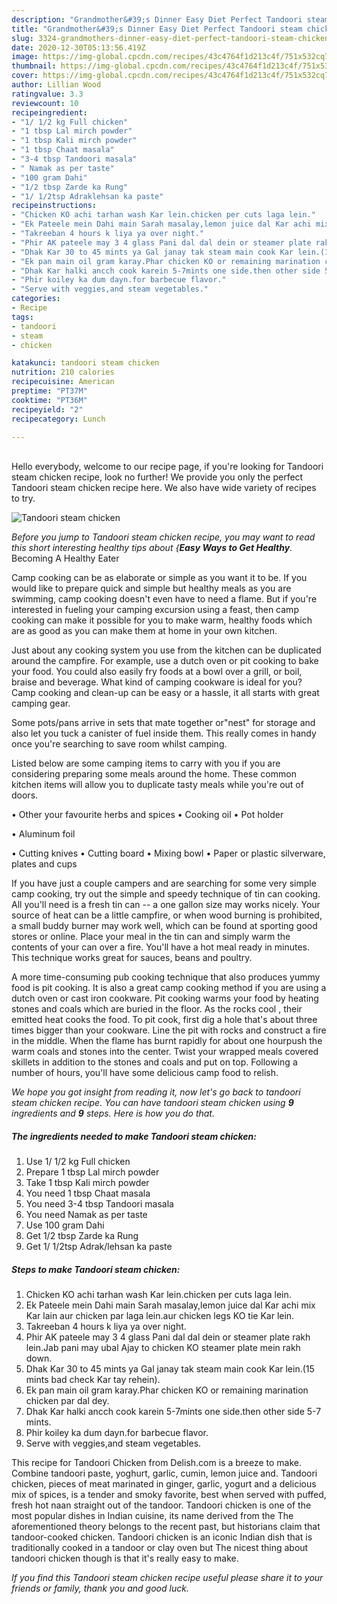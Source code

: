 ```yaml
---
description: "Grandmother&#39;s Dinner Easy Diet Perfect Tandoori steam chicken"
title: "Grandmother&#39;s Dinner Easy Diet Perfect Tandoori steam chicken"
slug: 3324-grandmothers-dinner-easy-diet-perfect-tandoori-steam-chicken
date: 2020-12-30T05:13:56.419Z
image: https://img-global.cpcdn.com/recipes/43c4764f1d213c4f/751x532cq70/tandoori-steam-chicken-recipe-main-photo.jpg
thumbnail: https://img-global.cpcdn.com/recipes/43c4764f1d213c4f/751x532cq70/tandoori-steam-chicken-recipe-main-photo.jpg
cover: https://img-global.cpcdn.com/recipes/43c4764f1d213c4f/751x532cq70/tandoori-steam-chicken-recipe-main-photo.jpg
author: Lillian Wood
ratingvalue: 3.3
reviewcount: 10
recipeingredient:
- "1/ 1/2 kg Full chicken"
- "1 tbsp Lal mirch powder"
- "1 tbsp Kali mirch powder"
- "1 tbsp Chaat masala"
- "3-4 tbsp Tandoori masala"
- " Namak as per taste"
- "100 gram Dahi"
- "1/2 tbsp Zarde ka Rung"
- "1/ 1/2tsp Adraklehsan ka paste"
recipeinstructions:
- "Chicken KO achi tarhan wash Kar lein.chicken per cuts laga lein."
- "Ek Pateele mein Dahi main Sarah masalay,lemon juice dal Kar achi mix Kar lain aur chicken par laga lein.aur chicken legs KO tie Kar lein."
- "Takreeban 4 hours k liya ya over night."
- "Phir AK pateele may 3 4 glass Pani dal dal dein or steamer plate rakh lein.Jab pani may ubal Ajay to chicken KO steamer plate mein rakh down."
- "Dhak Kar 30 to 45 mints ya Gal janay tak steam main cook Kar lein.(15 mints bad check Kar tay rehein)."
- "Ek pan main oil gram karay.Phar chicken KO or remaining marination chicken par dal dey."
- "Dhak Kar halki ancch cook karein 5-7mints one side.then other side 5-7 mints."
- "Phir koiley ka dum dayn.for barbecue flavor."
- "Serve with veggies,and steam vegetables."
categories:
- Recipe
tags:
- tandoori
- steam
- chicken

katakunci: tandoori steam chicken 
nutrition: 210 calories
recipecuisine: American
preptime: "PT37M"
cooktime: "PT36M"
recipeyield: "2"
recipecategory: Lunch

---
```

<br>
Hello everybody, welcome to our recipe page, if you're looking for Tandoori steam chicken recipe, look no further! We provide you only the perfect Tandoori steam chicken recipe here. We also have wide variety of recipes to try.
<br>


![Tandoori steam chicken](https://img-global.cpcdn.com/recipes/43c4764f1d213c4f/751x532cq70/tandoori-steam-chicken-recipe-main-photo.jpg)

<i>Before you jump to Tandoori steam chicken recipe, you may want to read this short interesting healthy tips about {<strong>Easy Ways to Get Healthy</strong>.</i>
Becoming A Healthy Eater

    
Camp cooking can be as elaborate or simple as you want it to be. If you would like to prepare quick and simple but healthy meals as you are swimming, camp cooking doesn't even have to need a flame. But if you're interested in fueling your camping excursion using a feast, then camp cooking can make it possible for you to make warm, healthy foods which are as good as you can make them at home in your own kitchen.

 Just about any cooking system you use from the kitchen can be duplicated around the campfire. For example, use a dutch oven or pit cooking to bake your food. You could also easily fry foods at a bowl over a grill, or boil, braise and beverage. What kind of camping cookware is ideal for you? Camp cooking and clean-up can be easy or a hassle, it all starts with great camping gear.

Some pots/pans arrive in sets that mate together or"nest" for storage and also let you tuck a canister of fuel inside them. This really comes in handy once you're searching to save room whilst camping.

Listed below are some camping items to carry with you if you are considering preparing some meals around the home. These common kitchen items will allow you to duplicate tasty meals while you're out of doors.


• Other your favourite herbs and spices
• Cooking oil
• Pot holder

• Aluminum foil

• Cutting knives
• Cutting board
• Mixing bowl
• Paper or plastic silverware, plates and cups

If you have just a couple campers and are searching for some very simple camp cooking, try out the simple and speedy technique of tin can cooking. All you'll need is a fresh tin can -- a one gallon size may works nicely. Your source of heat can be a little campfire, or when wood burning is prohibited, a small buddy burner may work well, which can be found at sporting good stores or online. Place your meal in the tin can and simply warm the contents of your can over a fire. You'll have a hot meal ready in minutes.  This technique works great for sauces, beans and poultry.

A more time-consuming pub cooking technique that also produces yummy food is pit cooking.  It is also a great camp cooking method if you are using a dutch oven or cast iron cookware. Pit cooking warms your food by heating stones and coals which are buried in the floor. As the rocks cool , their emitted heat cooks the food. To pit cook, first dig a hole that's about three times bigger than your cookware. Line the pit with rocks and construct a fire in the middle. When the flame has burnt rapidly for about one hourpush the warm coals and stones into the center. Twist your wrapped meals covered skillets in addition to the stones and coals and put on top. Following a number of hours, you'll have some delicious camp food to relish.


<i>We hope you got insight from reading it, now let's go back to tandoori steam chicken recipe. You can have tandoori steam chicken using <strong>9</strong> ingredients and <strong>9</strong> steps. Here is how you do that.
</i>

##### The ingredients needed to make Tandoori steam chicken:

1. Use 1/ 1/2 kg Full chicken
1. Prepare 1 tbsp Lal mirch powder
1. Take 1 tbsp Kali mirch powder
1. You need 1 tbsp Chaat masala
1. You need 3-4 tbsp Tandoori masala
1. You need  Namak as per taste
1. Use 100 gram Dahi
1. Get 1/2 tbsp Zarde ka Rung
1. Get 1/ 1/2tsp Adrak/lehsan ka paste


##### Steps to make Tandoori steam chicken:

1. Chicken KO achi tarhan wash Kar lein.chicken per cuts laga lein.
1. Ek Pateele mein Dahi main Sarah masalay,lemon juice dal Kar achi mix Kar lain aur chicken par laga lein.aur chicken legs KO tie Kar lein.
1. Takreeban 4 hours k liya ya over night.
1. Phir AK pateele may 3 4 glass Pani dal dal dein or steamer plate rakh lein.Jab pani may ubal Ajay to chicken KO steamer plate mein rakh down.
1. Dhak Kar 30 to 45 mints ya Gal janay tak steam main cook Kar lein.(15 mints bad check Kar tay rehein).
1. Ek pan main oil gram karay.Phar chicken KO or remaining marination chicken par dal dey.
1. Dhak Kar halki ancch cook karein 5-7mints one side.then other side 5-7 mints.
1. Phir koiley ka dum dayn.for barbecue flavor.
1. Serve with veggies,and steam vegetables.


This recipe for Tandoori Chicken from Delish.com is a breeze to make. Combine tandoori paste, yoghurt, garlic, cumin, lemon juice and. Tandoori chicken, pieces of meat marinated in ginger, garlic, yogurt and a delicious mix of spices, is a tender and smoky favorite, best when served with puffed, fresh hot naan straight out of the tandoor. Tandoori chicken is one of the most popular dishes in Indian cuisine, its name derived from the The aforementioned theory belongs to the recent past, but historians claim that tandoor-cooked chicken. Tandoori chicken is an iconic Indian dish that is traditionally cooked in a tandoor or clay oven but The nicest thing about tandoori chicken though is that it&#39;s really easy to make. 

<i>If you find this Tandoori steam chicken recipe useful please share it to your friends or family, thank you and good luck.</i>
